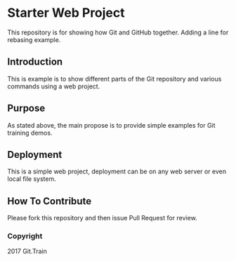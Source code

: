 # Starter Web Project

This repository is for showing how Git and GitHub together. Adding a line for rebasing example.

## Introduction

This is example is to show different parts of the Git repository and various commands using a web project.

## Purpose

As stated above, the main propose is to provide simple examples for Git training demos.

## Deployment

This is a simple web project, deployment can be on any web server or even local file system.

## How To Contribute

Please fork this repository and then issue Pull Request for review.

### Copyright

2017 Git.Train